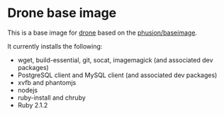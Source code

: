 # Drone base image

This is a base image for [drone](https://github.com/drone/drone) based on the [phusion/baseimage](https://github.com/phusion/baseimage-docker).

It currently installs the following:

* wget, build-essential, git, socat, imagemagick (and associated dev packages)
* PostgreSQL client and MySQL client (and associated dev packages)
* xvfb and phantomjs
* nodejs
* ruby-install and chruby
* Ruby 2.1.2
